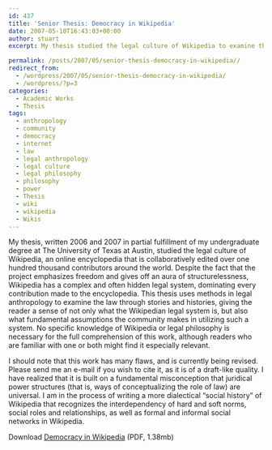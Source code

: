 ```yaml
---
id: 437
title: 'Senior Thesis: Democracy in Wikipedia'
date: 2007-05-10T16:43:03+00:00
author: stuart
excerpt: My thesis studied the legal culture of Wikipedia to examine the law through stories and histories, giving the reader a sense of not only what the Wikipedian legal system is, but also what fundamental assumptions the community makes in utilizing such a system.

permalink: /posts/2007/05/senior-thesis-democracy-in-wikipedia// 
redirect_from:
  - /wordpress/2007/05/senior-thesis-democracy-in-wikipedia/
  - /wordpress/?p=3
categories:
  - Academic Works
  - Thesis
tags:
  - anthropology
  - community
  - democracy
  - internet
  - law
  - legal anthropology
  - legal culture
  - legal philosophy
  - philosophy
  - power
  - Thesis
  - wiki
  - wikipedia
  - Wikis
---
```

My thesis, written 2006 and 2007 in partial fulfillment of my undergraduate degree at The University of Texas at Austin, studied the legal culture of Wikipedia, an online encyclopedia that is collaboratively edited over one hundred thousand contributors around the world. Despite the fact that the project emphasizes freedom and gives off an aura of structurelessness, Wikipedia has a complex and often hidden legal system, dominating every contribution made to the encyclopedia. This thesis uses methods in legal anthropology to examine the law through stories and histories, giving the reader a sense of not only what the Wikipedian legal system is, but also what fundamental assumptions the community makes in utilizing such a system. No specific knowledge of Wikipedia or legal philosophy is necessary for the full comprehension of this work, although readers who are familiar with one or both might find it especially relevant.

I should note that this work has many flaws, and is currently being revised. Please send me an e-mail if you wish to cite it, as it is of a draft-like quality. I have realized that it is built on a fundamental misconception that juridical power structures (that is, ways of conceptualizing the role of law) are universal. I am in the process of writing a more dialectical &#8220;social history&#8221; of Wikipedia that recognizes the interdependency of hard and soft norms, social roles and relationships, as well as formal and informal social networks in Wikipedia.

Download [Democracy in Wikipedia](http://www.stuartgeiger.com/thesisa.pdf) (PDF, 1.38mb)